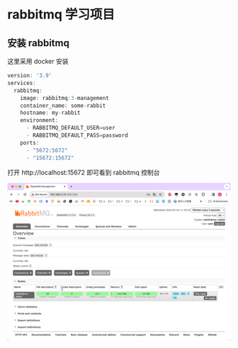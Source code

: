 # rabbitmq 学习项目

## 安装 rabbitmq
这里采用 docker 安装
```groovy
version: '3.9'
services:
  rabbitmq:
    image: rabbitmq:3-management
    container_name: some-rabbit
    hostname: my-rabbit
    environment:
      - RABBITMQ_DEFAULT_USER=user
      - RABBITMQ_DEFAULT_PASS=password
    ports:
      - "5672:5672"
      - "15672:15672"
```

打开 http://localhost:15672 即可看到 rabbitmq  控制台

![image-20240316111841922](img/image-20240316111841922.png)